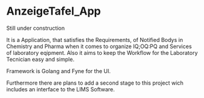 # AnzeigeTafel_App

Still under construction

It is a Application, that satisfies the Requirements, of Notified Bodys in Chemistry and Pharma when it comes to organize IQ;OQ:PQ and Services of laboratory eqipment. Also it aims to keep the Workflow for the Laboratory Tecnician easy and simple.

Framework is Golang and Fyne for the UI.

Furthermore there are plans to add a second stage to this project wich includes an interface to the LIMS Software.
